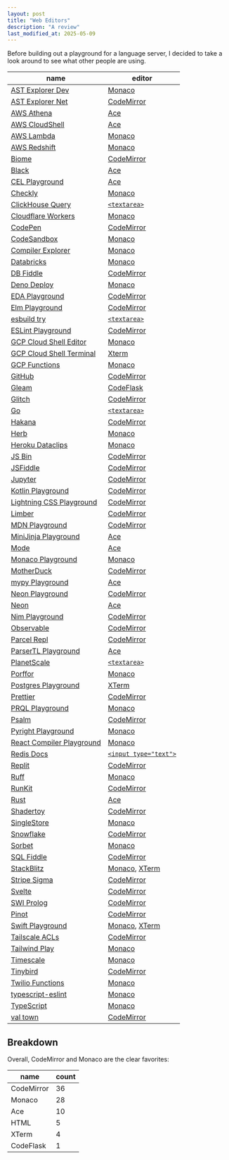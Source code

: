 ```yaml
---
layout: post
title: "Web Editors"
description: "A review"
last_modified_at: 2025-05-09
---
```


Before building out a playground for a language server, I decided to take a look around to see what other people are using.

| name                                                                              | editor                             |
| --------------------------------------------------------------------------------- | ---------------------------------- |
| [AST Explorer Dev](https://ast-explorer.dev/)                                     | [Monaco][monaco]                   |
| [AST Explorer Net](https://astexplorer.net)                                       | [CodeMirror][codemirror]           |
| [AWS Athena](http://console.aws.amazon.com/athena)                                | [Ace][ace]                         |
| [AWS CloudShell](https://console.aws.amazon.com/cloudshell/)                      | [Ace][ace]                         |
| [AWS Lambda](https://console.aws.amazon.com/lambda/)                              | [Monaco][monaco]                   |
| [AWS Redshift](https://console.aws.amazon.com/sqlworkbench/home)                  | [Monaco][monaco]                   |
| [Biome](https://biomejs.dev/playground/)                                          | [CodeMirror][codemirror]           |
| [Black](https://black.vercel.app/)                                                | [Ace][ace]                         |
| [CEL Playground](https://playcel.undistro.io)                                     | [Ace][ace]                         |
| [Checkly](https://www.checklyhq.com)                                              | [Monaco][monaco]                   |
| [ClickHouse Query](https://play.clickhouse.com/play)                              | [`<textarea>`][textarea]           |
| [Cloudflare Workers](https://cloudflare.com)                                      | [Monaco][monaco]                   |
| [CodePen](https://codepen.io)                                                     | [CodeMirror][codemirror]           |
| [CodeSandbox](https://codesandbox.io)                                             | [Monaco][monaco]                   |
| [Compiler Explorer](https://godbolt.org)                                          | [Monaco][monaco]                   |
| [Databricks](https://www.databricks.com)                                          | [Monaco][monaco]                   |
| [DB Fiddle](https://db-fiddle.com)                                                | [CodeMirror][codemirror]           |
| [Deno Deploy](https://dash.deno.com)                                              | [Monaco][monaco]                   |
| [EDA Playground](https://edaplayground.com)                                       | [CodeMirror][codemirror]           |
| [Elm Playground](https://elm-lang.org/try)                                        | [CodeMirror][codemirror]           |
| [esbuild try](esbuild.github.io/try/)                                             | [`<textarea>`][textarea]           |
| [ESLint Playground](https://eslint.org/play/)                                     | [CodeMirror][codemirror]           |
| [GCP Cloud Shell Editor](https://console.cloud.google.com/cloudshelleditor)       | [Monaco][monaco]                   |
| [GCP Cloud Shell Terminal](https://console.cloud.google.com/cloudshelleditor)     | [Xterm][xterm]                     |
| [GCP Functions](https://console.cloud.google.com/functions/)                      | [Monaco][monaco]                   |
| [GitHub](https://github.com)                                                      | [CodeMirror][codemirror]           |
| [Gleam](https://playground.gleam.run)                                             | [CodeFlask][codeflask]             |
| [Glitch](https://glitch.com/)                                                     | [CodeMirror][codemirror]           |
| [Go](https://go.dev/play/)                                                        | [`<textarea>`][textarea]           |
| [Hakana](https://hakana.dev)                                                      | [CodeMirror][codemirror]           |
| [Herb](https://herb-tools.dev/playground.html)                                    | [Monaco][monaco]                   |
| [Heroku Dataclips](https://data.heroku.com/dataclips/create)                      | [Monaco][monaco]                   |
| [JS Bin](https://jsbin.com/)                                                      | [CodeMirror][codemirror]           |
| [JSFiddle](https://jsfiddle.net)                                                  | [CodeMirror][codemirror]           |
| [Jupyter](https://jupyter.org/try-jupyter/lab/)                                   | [CodeMirror][codemirror]           |
| [Kotlin Playground](https://play.kotlinlang.org/)                                 | [CodeMirror][codemirror]           |
| [Lightning CSS Playground](https://lightningcss.dev/playground/)                  | [CodeMirror][codemirror]           |
| [Limber](https://limber.glimdown.com/)                                            | [CodeMirror][codemirror]           |
| [MDN Playground](https://developer.mozilla.org/en-US/play)                        | [CodeMirror][codemirror]           |
| [MiniJinja Playground](https://mitsuhiko.github.io/minijinja-playground/)         | [Ace][ace]                         |
| [Mode](https://mode.com)                                                          | [Ace][ace]                         |
| [Monaco Playground](https://microsoft.github.io/monaco-editor/playground.html)    | [Monaco][monaco]                   |
| [MotherDuck](https://motherduck.com)                                              | [CodeMirror][codemirror]           |
| [mypy Playground](https://mypy-play.net/)                                         | [Ace][ace]                         |
| [Neon Playground](https://neon.tech/demos/playground)                             | [CodeMirror][codemirror]           |
| [Neon](https://console.neon.tech/)                                                | [Ace][ace]                         |
| [Nim Playground](https://play.nim-lang.org/)                                      | [CodeMirror][codemirror]           |
| [Observable](https://observablehq.com/)                                           | [CodeMirror][codemirror]           |
| [Parcel Repl](https://repl.parceljs.org)                                          | [CodeMirror][codemirror]           |
| [ParserTL Playground](https://mingodad.github.io/parsertl-playground/playground/) | [Ace][ace]                         |
| [PlanetScale](https://app.planetscale.com)                                        | [`<textarea>`][textarea]           |
| [Porffor](https://porffor.dev)                                                    | [Monaco][monaco]                   |
| [Postgres Playground](https://www.crunchydata.com/developers/playground/)         | [XTerm][xterm]                     |
| [Prettier](https://prettier.io/playground/)                                       | [CodeMirror][codemirror]           |
| [PRQL Playground](https://prql-lang.org/playground/)                              | [Monaco][monaco]                   |
| [Psalm](https://psalm.dev)                                                        | [CodeMirror][codemirror]           |
| [Pyright Playground](https://pyright-play.net/)                                   | [Monaco][monaco]                   |
| [React Compiler Playground](https://playground.react.dev/)                        | [Monaco][monaco]                   |
| [Redis Docs](https://redis.io/docs/latest/commands/hset/)                         | [`<input type="text">`][inputtext] |
| [Replit](https://replit.com/)                                                     | [CodeMirror][codemirror]           |
| [Ruff](https://play.ruff.rs)                                                      | [Monaco][monaco]                   |
| [RunKit](https://npm.runkit.com/react)                                            | [CodeMirror][codemirror]           |
| [Rust](https://play.rust-lang.org/)                                               | [Ace][ace]                         |
| [Shadertoy](https://www.shadertoy.com/view/Xds3zN)                                | [CodeMirror][codemirror]           |
| [SingleStore](https://www.singlestore.com)                                        | [Monaco][monaco]                   |
| [Snowflake](https://www.snowflake.com/)                                           | [CodeMirror][codemirror]           |
| [Sorbet](https://sorbet.run)                                                      | [Monaco][monaco]                   |
| [SQL Fiddle](https://sqlfiddle.com)                                               | [CodeMirror][codemirror]           |
| [StackBlitz](https://stackblitz.com/edit/stylex-next?file=README.md)              | [Monaco][monaco], [XTerm][xterm]   |
| [Stripe Sigma](https://dashboard.stripe.com/sigma/queries)                        | [CodeMirror][codemirror]           |
| [Svelte](https://svelte.dev/playground)                                           | [CodeMirror][codemirror]           |
| [SWI Prolog](https://swish.swi-prolog.org)                                        | [CodeMirror][codemirror]           |
| [Pinot](https://docs.pinot.apache.org/users/user-guide-query/querying-pinot)      | [CodeMirror][codemirror]           |
| [Swift Playground](https://swiftfiddle.com)                                       | [Monaco][monaco], [XTerm][xterm]   |
| [Tailscale ACLs](https://login.tailscale.com/admin/acls/file?refreshed=true)      | [CodeMirror][codemirror]           |
| [Tailwind Play](https://lightningcss.dev/playground/)                             | [Monaco][monaco]                   |
| [Timescale](https://console.cloud.timescale.com/dashboard/services?popsql=)       | [Monaco][monaco]                   |
| [Tinybird](https://www.tinybird.co)                                               | [CodeMirror][codemirror]           |
| [Twilio Functions](https://console.twilio.com/develop/functions)                  | [Monaco][monaco]                   |
| [typescript-eslint](https://typescript-eslint.io/play)                            | [Monaco][monaco]                   |
| [TypeScript](https://www.typescriptlang.org/play/)                                | [Monaco][monaco]                   |
| [val town](https://www.val.town)                                                  | [CodeMirror][codemirror]           |

[monaco]: https://microsoft.github.io/monaco-editor/
[codeflask]: https://www.npmjs.com/package/codeflask
[ace]: https://ace.c9.io
[codemirror]: https://codemirror.net
[xterm]: https://xtermjs.org
[textarea]: https://developer.mozilla.org/en-US/docs/Web/HTML/Element/textarea
[inputtext]: https://developer.mozilla.org/en-US/docs/Web/HTML/Element/input/text

## Breakdown

Overall, CodeMirror and Monaco are the clear favorites:

| name       | count |
| ---------- | ----- |
| CodeMirror | 36    |
| Monaco     | 28    |
| Ace        | 10    |
| HTML       | 5     |
| XTerm      | 4     |
| CodeFlask  | 1     |
